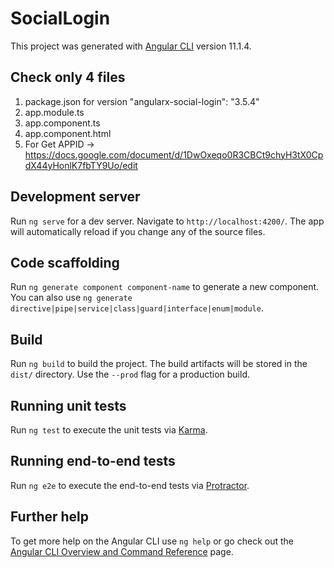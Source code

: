 # SocialLogin

This project was generated with [Angular CLI](https://github.com/angular/angular-cli) version 11.1.4.

## Check only 4 files 
1. package.json for version "angularx-social-login": "3.5.4"
2. app.module.ts 
3. app.component.ts
4. app.component.html
5. For Get APPID -> https://docs.google.com/document/d/1DwOxeqo0R3CBCt9chyH3tX0CpdX44yHonlK7fbTY9Uo/edit
## Development server

Run `ng serve` for a dev server. Navigate to `http://localhost:4200/`. The app will automatically reload if you change any of the source files.

## Code scaffolding

Run `ng generate component component-name` to generate a new component. You can also use `ng generate directive|pipe|service|class|guard|interface|enum|module`.

## Build

Run `ng build` to build the project. The build artifacts will be stored in the `dist/` directory. Use the `--prod` flag for a production build.

## Running unit tests

Run `ng test` to execute the unit tests via [Karma](https://karma-runner.github.io).

## Running end-to-end tests

Run `ng e2e` to execute the end-to-end tests via [Protractor](http://www.protractortest.org/).

## Further help

To get more help on the Angular CLI use `ng help` or go check out the [Angular CLI Overview and Command Reference](https://angular.io/cli) page.
